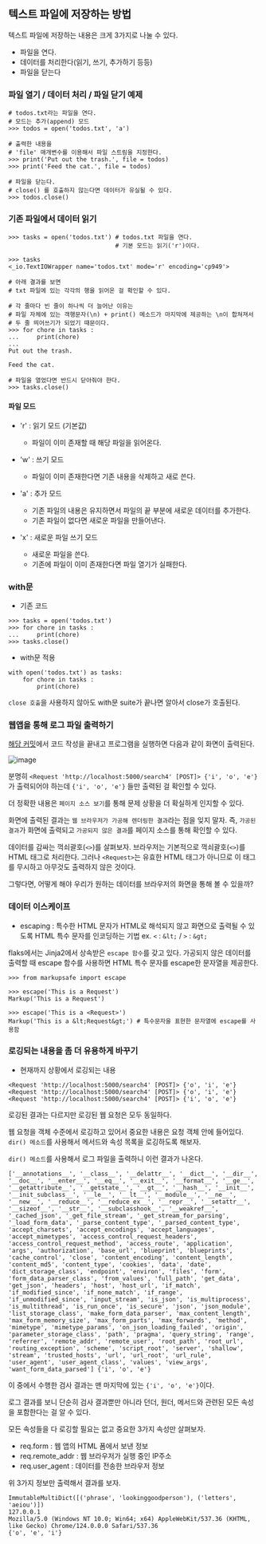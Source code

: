 ## 텍스트 파일에 저장하는 방법 

텍스트 파일에 저장하는 내용은 크게 3가지로 나눌 수 있다.

- 파일을 연다.
- 데이터를 처리한다(읽기, 쓰기, 추가하기 등등)
- 파일을 닫는다

### 파일 열기 / 데이터 처리 / 파일 닫기 예제 

```
# todos.txt라는 파일을 연다. 
# 모드는 추가(append) 모드 
>>> todos = open('todos.txt', 'a') 
                                   
# 출력한 내용을 
# 'file' 매개변수를 이용해서 파일 스트림을 지정한다. 
>>> print('Put out the trash.', file = todos)
>>> print('Feed the cat.', file = todos) 

# 파일을 닫는다. 
# close() 를 호출하지 않는다면 데이터가 유실될 수 있다. 
>>> todos.close()
```

### 기존 파일에서 데이터 읽기 

```
>>> tasks = open('todos.txt') # todos.txt 파일을 연다.
                              # 기본 모드는 읽기('r')이다. 

>>> tasks
<_io.TextIOWrapper name='todos.txt' mode='r' encoding='cp949'>

# 아래 결과를 보면
# txt 파일에 있는 각각의 행을 읽어온 걸 확인할 수 있다. 

# 각 줄마다 빈 줄이 하나씩 더 늘어난 이유는
# 파일 자체에 있는 객행문자(\n) + print() 메소드가 마지막에 제공하는 \n이 합쳐져서
# 두 줄 띄어쓰기가 되었기 때문이다. 
>>> for chore in tasks : 
...     print(chore)
... 
Put out the trash.

Feed the cat.

# 파일을 열었다면 반드시 닫아줘야 한다. 
>>> tasks.close()
```

#### 파일 모드 

- 'r' : 읽기 모드 (기본값)
    - 파일이 이미 존재할 때 해당 파일을 읽어온다. 

- 'w' : 쓰기 모드 
    - 파일이 이미 존재한다면 기존 내용을 삭제하고 새로 쓴다.

- 'a' : 추가 모드 
    - 기존 파일의 내용은 유지하면서 파일의 끝 부분에 새로운 데이터를 추가한다. 
    - 기존 파일이 없다면 새로운 파일을 만들어낸다. 

- 'x' : 새로운 파일 쓰기 모드
    - 새로운 파일을 쓴다.
    - 기존에 파일이 이미 존재한다면 파일 열기가 실패한다. 

### with문

- 기존 코드
```
>>> tasks = open('todos.txt') 
>>> for chore in tasks : 
...     print(chore)
>>> tasks.close()
```

- with문 적용
```
with open('todos.txt') as tasks: 
    for chore in tasks : 
        print(chore)
```

`close 호출`을 사용하지 않아도 with문 suite가 끝나면 알아서 close가 호출된다. 

### 웹앱을 통해 로그 파일 출력하기 

[해당 커밋](https://github.com/sjHong645/head-first-python/commit/4d6694419fbf64a5c72307681206223b2ce7d608)에서 코드 작성을 끝내고 프로그램을 실행하면 다음과 같이 화면이 출력된다. 

![image](https://github.com/sjHong645/head-first-python/assets/64796257/dfcba45c-583c-4978-9ad6-956dae546f00)

분명히 
`<Request 'http://localhost:5000/search4' [POST]> {'i', 'o', 'e'}` 가 출력되어야 하는데 `{'i', 'o', 'e'}` 들만 출력된 걸 확인할 수 있다. 

더 정확한 내용은 `페이지 소스 보기`를 통해 문제 상황을 더 확실하게 인지할 수 있다. 

화면에 출력된 결과는 `웹 브라우저가 가공해 렌더링한 결과`라는 점을 잊지 말자. 
즉, `가공된 결과`가 화면에 출력되고 `가공되지 않은 결과`를 페이지 소스를 통해 확인할 수 있다. 

데이터를 감싸는 꺽쇠괄호(`<>`)를 살펴보자. 
브라우저는 기본적으로 꺽쇠괄호(`<>`)를 HTML 태그로 처리한다. 그러나 `<Request>`는 유효한 HTML 태그가 아니므로 이 태그를 무시하고 아무것도 출력하지 않은 것이다. 

그렇다면, 어떻게 해야 우리가 원하는 데이터를 브라우저의 화면을 통해 볼 수 있을까? 

### 데이터 이스케이프

- escaping : 특수한 HTML 문자가 HTML로 해석되지 않고 화면으로 출력될 수 있도록 HTML 특수 문자를 인코딩하는 기법 
    ex. `<` : `&lt;` / `>` : `&gt;`

flaks에서는 Jinja2에서 상속받은 `escape 함수`를 갖고 있다. 
가공되지 않은 데이터를 출력할 때 escape 함수를 사용하면 HTML 특수 문자를 escape한 문자열을 제공한다. 

```
>>> from markupsafe import escape

>>> escape('This is a Request')
Markup('This is a Request')

>>> escape('This is a <Request>') 
Markup('This is a &lt;Request&gt;') # 특수문자을 표현한 문자열에 escape를 사용함 
```

### 로깅되는 내용을 좀 더 유용하게 바꾸기

- 현재까지 상황에서 로깅되는 내용 
```
<Request 'http://localhost:5000/search4' [POST]> {'o', 'i', 'e'}
<Request 'http://localhost:5000/search4' [POST]> {'o', 'i', 'e'}
<Request 'http://localhost:5000/search4' [POST]> {'i', 'o', 'e'}
```

로깅된 결과는 다르지만 로깅된 웹 요청은 모두 동일하다. 

웹 요청을 객체 수준에서 로깅하고 있어서 중요한 내용은 요청 객체 안에 들어있다. 
`dir() 메소드`를 사용해서 메서드와 속성 목록을 로깅하도록 해보자.

`dir() 메소드`를 사용해서 로그 파일을 출력하니 이런 결과가 나온다. 
```
['__annotations__', '__class__', '__delattr__', '__dict__', '__dir__', '__doc__', '__enter__', '__eq__', '__exit__', '__format__', '__ge__', '__getattribute__', '__getstate__', '__gt__', '__hash__', '__init__', '__init_subclass__', '__le__', '__lt__', '__module__', '__ne__', '__new__', '__reduce__', '__reduce_ex__', '__repr__', '__setattr__', '__sizeof__', '__str__', '__subclasshook__', '__weakref__', '_cached_json', '_get_file_stream', '_get_stream_for_parsing', '_load_form_data', '_parse_content_type', '_parsed_content_type', 'accept_charsets', 'accept_encodings', 'accept_languages', 'accept_mimetypes', 'access_control_request_headers', 'access_control_request_method', 'access_route', 'application', 'args', 'authorization', 'base_url', 'blueprint', 'blueprints', 'cache_control', 'close', 'content_encoding', 'content_length', 'content_md5', 'content_type', 'cookies', 'data', 'date', 'dict_storage_class', 'endpoint', 'environ', 'files', 'form', 'form_data_parser_class', 'from_values', 'full_path', 'get_data', 'get_json', 'headers', 'host', 'host_url', 'if_match', 'if_modified_since', 'if_none_match', 'if_range', 'if_unmodified_since', 'input_stream', 'is_json', 'is_multiprocess', 'is_multithread', 'is_run_once', 'is_secure', 'json', 'json_module', 'list_storage_class', 'make_form_data_parser', 'max_content_length', 'max_form_memory_size', 'max_form_parts', 'max_forwards', 'method', 'mimetype', 'mimetype_params', 'on_json_loading_failed', 'origin', 'parameter_storage_class', 'path', 'pragma', 'query_string', 'range', 'referrer', 'remote_addr', 'remote_user', 'root_path', 'root_url', 'routing_exception', 'scheme', 'script_root', 'server', 'shallow', 'stream', 'trusted_hosts', 'url', 'url_root', 'url_rule', 'user_agent', 'user_agent_class', 'values', 'view_args', 'want_form_data_parsed'] {'i', 'o', 'e'}
```

이 중에서 수행한 검사 결과는 맨 마지막에 있는 `{'i', 'o', 'e'}`이다. 

로그 결과를 보니 단순히 검사 결과뿐만 아니라 던더, 원더, 메서드와 관련된 모든 속성을 포함한다는 걸 알 수 있다. 

모든 속성들을 다 로깅할 필요는 없고 중요한 3가지 속성만 살펴보자.

- req.form : 웹 앱의 HTML 폼에서 보낸 정보
- req.remote_addr : 웹 브라우저가 실행 중인 IP주소
- req.user_agent : 데이터를 전송한 브라우저 정보 

위 3가지 정보만 출력해서 결과를 보자. 

```
ImmutableMultiDict([('phrase', 'lookinggoodperson'), ('letters', 'aeiou')])
127.0.0.1
Mozilla/5.0 (Windows NT 10.0; Win64; x64) AppleWebKit/537.36 (KHTML, like Gecko) Chrome/124.0.0.0 Safari/537.36
{'o', 'e', 'i'}
```

